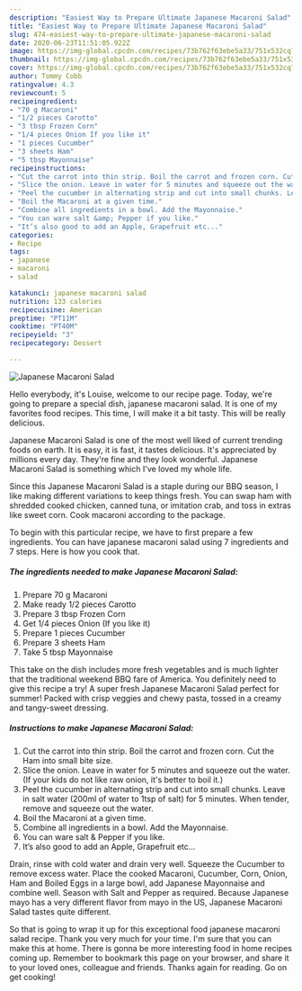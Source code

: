 ```yaml
---
description: "Easiest Way to Prepare Ultimate Japanese Macaroni Salad"
title: "Easiest Way to Prepare Ultimate Japanese Macaroni Salad"
slug: 474-easiest-way-to-prepare-ultimate-japanese-macaroni-salad
date: 2020-06-23T11:51:05.922Z
image: https://img-global.cpcdn.com/recipes/73b762f63ebe5a33/751x532cq70/japanese-macaroni-salad-recipe-main-photo.jpg
thumbnail: https://img-global.cpcdn.com/recipes/73b762f63ebe5a33/751x532cq70/japanese-macaroni-salad-recipe-main-photo.jpg
cover: https://img-global.cpcdn.com/recipes/73b762f63ebe5a33/751x532cq70/japanese-macaroni-salad-recipe-main-photo.jpg
author: Tommy Cobb
ratingvalue: 4.3
reviewcount: 5
recipeingredient:
- "70 g Macaroni"
- "1/2 pieces Carotto"
- "3 tbsp Frozen Corn"
- "1/4 pieces Onion If you like it"
- "1 pieces Cucumber"
- "3 sheets Ham"
- "5 tbsp Mayonnaise"
recipeinstructions:
- "Cut the carrot into thin strip. Boil the carrot and frozen corn. Cut the Ham into small bite size."
- "Slice the onion. Leave in water for 5 minutes and squeeze out the water. (If your kids do not like raw onion, it&#39;s better to boil it.)"
- "Peel the cucumber in alternating strip and cut into small chunks. Leave in salt water (200ml of water to 1tsp of salt) for 5 minutes. When tender, remove and squeeze out the water."
- "Boil the Macaroni at a given time."
- "Combine all ingredients in a bowl. Add the Mayonnaise."
- "You can ware salt &amp; Pepper if you like."
- "It’s also good to add an Apple, Grapefruit etc..."
categories:
- Recipe
tags:
- japanese
- macaroni
- salad

katakunci: japanese macaroni salad 
nutrition: 133 calories
recipecuisine: American
preptime: "PT11M"
cooktime: "PT40M"
recipeyield: "3"
recipecategory: Dessert

---
```



![Japanese Macaroni Salad](https://img-global.cpcdn.com/recipes/73b762f63ebe5a33/751x532cq70/japanese-macaroni-salad-recipe-main-photo.jpg)

Hello everybody, it's Louise, welcome to our recipe page. Today, we're going to prepare a special dish, japanese macaroni salad. It is one of my favorites food recipes. This time, I will make it a bit tasty. This will be really delicious.

Japanese Macaroni Salad is one of the most well liked of current trending foods on earth. It is easy, it is fast, it tastes delicious. It's appreciated by millions every day. They're fine and they look wonderful. Japanese Macaroni Salad is something which I've loved my whole life.

Since this Japanese Macaroni Salad is a staple during our BBQ season, I like making different variations to keep things fresh. You can swap ham with shredded cooked chicken, canned tuna, or imitation crab, and toss in extras like sweet corn. Cook macaroni according to the package.


To begin with this particular recipe, we have to first prepare a few ingredients. You can have japanese macaroni salad using 7 ingredients and 7 steps. Here is how you cook that.

<!--inarticleads1-->

##### The ingredients needed to make Japanese Macaroni Salad:

1. Prepare 70 g Macaroni
1. Make ready 1/2 pieces Carotto
1. Prepare 3 tbsp Frozen Corn
1. Get 1/4 pieces Onion (If you like it)
1. Prepare 1 pieces Cucumber
1. Prepare 3 sheets Ham
1. Take 5 tbsp Mayonnaise


This take on the dish includes more fresh vegetables and is much lighter that the traditional weekend BBQ fare of America. You definitely need to give this recipe a try! A super fresh Japanese Macaroni Salad perfect for summer! Packed with crisp veggies and chewy pasta, tossed in a creamy and tangy-sweet dressing. 

<!--inarticleads2-->

##### Instructions to make Japanese Macaroni Salad:

1. Cut the carrot into thin strip. Boil the carrot and frozen corn. Cut the Ham into small bite size.
1. Slice the onion. Leave in water for 5 minutes and squeeze out the water. (If your kids do not like raw onion, it&#39;s better to boil it.)
1. Peel the cucumber in alternating strip and cut into small chunks. Leave in salt water (200ml of water to 1tsp of salt) for 5 minutes. When tender, remove and squeeze out the water.
1. Boil the Macaroni at a given time.
1. Combine all ingredients in a bowl. Add the Mayonnaise.
1. You can ware salt &amp; Pepper if you like.
1. It’s also good to add an Apple, Grapefruit etc...


Drain, rinse with cold water and drain very well. Squeeze the Cucumber to remove excess water. Place the cooked Macaroni, Cucumber, Corn, Onion, Ham and Boiled Eggs in a large bowl, add Japanese Mayonnaise and combine well. Season with Salt and Pepper as required. Because Japanese mayo has a very different flavor from mayo in the US, Japanese Macaroni Salad tastes quite different. 

So that is going to wrap it up for this exceptional food japanese macaroni salad recipe. Thank you very much for your time. I'm sure that you can make this at home. There is gonna be more interesting food in home recipes coming up. Remember to bookmark this page on your browser, and share it to your loved ones, colleague and friends. Thanks again for reading. Go on get cooking!
